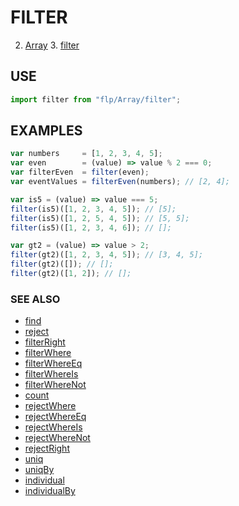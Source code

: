 # FILTER
2. [Array](../README.md)
    3. [filter](./README.md)

## USE

```javascript
import filter from "flp/Array/filter";
```

## EXAMPLES

```javascript
var numbers     = [1, 2, 3, 4, 5];
var even        = (value) => value % 2 === 0;
var filterEven  = filter(even);
var eventValues = filterEven(numbers); // [2, 4];

var is5 = (value) => value === 5;
filter(is5)([1, 2, 3, 4, 5]); // [5];
filter(is5)([1, 2, 5, 4, 5]); // [5, 5];
filter(is5)([1, 2, 3, 4, 6]); // [];

var gt2 = (value) => value > 2;
filter(gt2)([1, 2, 3, 4, 5]); // [3, 4, 5];
filter(gt2)([]); // [];
filter(gt2)([1, 2]); // [];
```

### SEE ALSO

- [find](../find/README.md)
- [reject](../reject/README.md)
- [filterRight](../filterRight/README.md)
- [filterWhere](../filterWhere/README.md)
- [filterWhereEq](../filterWhereEq/README.md)
- [filterWhereIs](../filterWhereIs/README.md)
- [filterWhereNot](../filterWhereNot/README.md)
- [count](../count/README.md)
- [rejectWhere](../rejectWhere/README.md)
- [rejectWhereEq](../rejectWhereEq/README.md)
- [rejectWhereIs](../rejectWhereIs/README.md)
- [rejectWhereNot](../rejectWhereNot/README.md)
- [rejectRight](../rejectRight/README.md)
- [uniq](../uniq/README.md)
- [uniqBy](../uniqBy/README.md)
- [individual](../individual/README.md)
- [individualBy](../individualBy/README.md)
